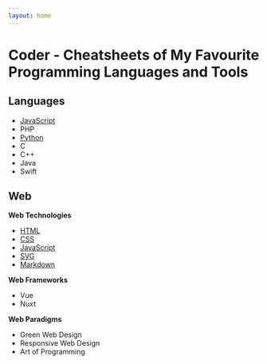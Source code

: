 ```yaml
---
layout: home
---
```


# Coder - Cheatsheets of My Favourite Programming Languages and Tools

## Languages

* [JavaScript](/Web/JavaScript)
* PHP
* [Python](/Python)
* C
* C++
* Java
* Swift


## Web
**Web Technologies**
* [HTML](/Web/HTML)
* [CSS](/Web/CSS)
* [JavaScript](/Web/JavaScript)
* [SVG](/Web/svg.md)
* [Markdown](/Web/markdown.md)

**Web Frameworks**
* Vue
* Nuxt

**Web Paradigms**
* Green Web Design
* Responsive Web Design
* Art of Programming
